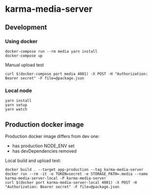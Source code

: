 # karma-media-server

## Development

### Using docker
```
docker-compose run --rm media yarn install
docker-compose up
```
Manual upload test
```
curl $(docker-compose port media 4001) -X POST -H "Authorization: Bearer secret" -F file=@package.json
```

### Local node
```
yarn install
yarn setup
yarn watch
```

## Production docker image

Production docker image differs from dev one:
- has production NODE_ENV set
- has devDependencies removed 

Local build and upload test:
```
docker build . --target app-production --tag karma-media-server
docker run --rm -it -e TOKEN=secret -e STORAGE_PATH=.media --name karma-media-server-local -P karma-media-server
curl $(docker port karma-media-server-local 4001) -X POST -H "Authorization: Bearer secret" -F file=@package.json
```
